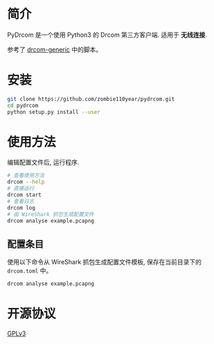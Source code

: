 # 简介

PyDrcom 是一个使用 Python3 的 Drcom 第三方客户端. 适用于 **无线连接**.

参考了 [drcom-generic](https://github.com/drcoms/drcom-generic/) 中的脚本。

# 安装

```sh
git clone https://github.com/zombie110year/pydrcom.git
cd pydrcom
python setup.py install --user
```

# 使用方法

编辑配置文件后, 运行程序.

```sh
# 查看使用方法
drcom --help
# 直接运行
drcom start
# 查看日志
drcom log
# 由 WireShark 抓包生成配置文件
drcom analyse example.pcapng
```

## 配置条目

使用以下命令从 WireShark 抓包生成配置文件模板, 保存在当前目录下的 `drcom.toml` 中。

```sh
drcom analyse example.pcapng
```

# 开源协议

[GPLv3](LICENSE)
